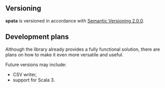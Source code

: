 Versioning
----------

**spata** is versioned in accordance with [Semantic Versioning 2.0.0](https://semver.org/spec/v2.0.0.html).

Development plans
-----------------

Although the library already provides a fully functional solution,
there are plans on how to make it even more versatile and useful.

Future versions may include:
*   CSV writer,
*   support for Scala 3.
